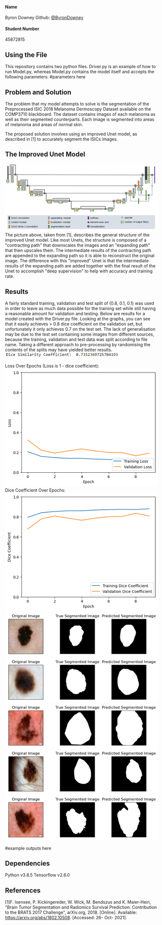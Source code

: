 #### Name
Byron Downey 
Github: [@ByronDowney](https://github.com/ByronDowney/)

#### Student Number
45872815

## Using the File
This repository contains two python files. Driver.py is an example of how to run Model.py, whereas Model.py contains the model itself and accepts the following parameters:
#parameters here


## Problem and Solution
The problem that my model attempts to solve is the segmentation of the Preprocessed ISIC 2018 Melanoma Dermoscopy Dataset available on the COMP3710 blackboard. The dataset contains images of each melanoma as well as their segmented counterparts. Each image is segmented into areas of melanoma and areas of normal skin. 

The proposed solution involves using an improved Unet model, as described in [1] to accurately segment the ISICs images.

## The Improved Unet Model
![](README_Images/Improved_Unet_Structure.png)
The picture above, taken from [1], describes the general structure of the improved Unet model. Like most Unets, the structure is composed of a "contracting path" that downscales the images and an "expanding path" that then upscales them. The intermediate results of the contracting path are appended to the expanding path so it is able to reconstruct the original image. The difference with this "improved" Unet is that the intermediate results of the expanding path are added together with the final result of the Unet to accomplish "deep supervision" to help with accuracy and training rate.

##  Results
A fairly standard training, validation and test split of (0.8, 0.1, 0.1) was used in order to leave as much data possible for the training set while still having a reasonable amount for validation and testing.
Below are results for a model created with the Driver.py file. Looking at the graphs, you can see that it easily achieves > 0.8 dice coefficient on the validation set, but unfortunately it only achieves 0.7 on the test set. The lack of generalisation may be due to the test set containing some images from different sources, because the training, validation and test data was split according to file name. Taking a different approach to pre-processing by randomising the contents of the splits may have yielded better results.
![](README_Images/test_Dice_Coefficient.png)

Loss Over Epochs (Loss is 1 - dice coefficient):
![](README_Images/Loss_Graph.png)
Dice Coefficient Over Epochs:
![](README_Images/Dice_Coefficient_Graph.png)
![](README_Images/Comparison_1.png)
![](README_Images/Comparison_2.png)
![](README_Images/Comparison_3.png)
![](README_Images/Comparison_4.png)
![](README_Images/Comparison_5.png)

#example outputs here

## Dependencies
Python v3.8.5
Tensorflow v2.6.0

## References
[1]F. Isensee, P. Kickingereder, W. Wick, M. Bendszus and K. Maier-Hein, "Brain Tumor Segmentation and Radiomics Survival Prediction: Contribution to the BRATS 2017 Challenge", arXiv.org, 2018. [Online]. Available: https://arxiv.org/abs/1802.10508. [Accessed: 26- Oct- 2021].
